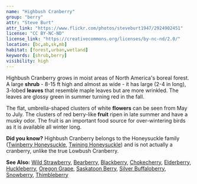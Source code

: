 ```yaml
---
name: "Highbush Cranberry"
group: "berry"
attr: "Steve Burt"
attr_link: "https://www.flickr.com/photos/steveburt1947/2924902451"
license: "CC BY-NC-ND"
license_link: "https://creativecommons.org/licenses/by-nc-nd/2.0/"
location: [bc,ab,sk,mb]
habitat: [forest,urban,wetland]
keywords: [shrub,berry]
visibility: high
---
```

Highbush Cranberry grows in moist areas of North America's boreal forest. A large **shrub** - 8-15 ft high and almost as wide - it has large (2-4 in long), 3-lobed **leaves** that resemble maple leaves but are more wrinkled. The leaves are glossy green in summer turning red in the fall.

The flat, umbrella-shaped clusters of white **flowers** can be seen from May to July. The clusters of red berry-like **fruit** ripen in late summer and have a musky odor. The fruit is an important food source for over-wintering birds as it is available all winter long.

**Did you know?** Highbush Cranberry belongs to the Honeysuckle family ([Twinberry Honeysuckle](/trees/twibhon/), [Twining Honeysuckle](/trees/twinhon/)) and is not actually a cranberry, unlike the true Lowbush Cranberry.

<!-- generated, do not edit -->
**See Also:**
[Wild Strawberry](/plants/wildstraw/),
[Bearberry](/trees/bear/),
[Blackberry](/trees/blackber/),
[Chokecherry](/trees/choke/),
[Elderberry](/trees/elder/),
[Huckleberry](/trees/huck/),
[Oregon Grape](/trees/orgrape/),
[Saskatoon Berry](/trees/saskber/),
[Silver Buffaloberry](/trees/silbufber/),
[Snowberry](/trees/snow/),
[Thimbleberry](/trees/thimble/)
